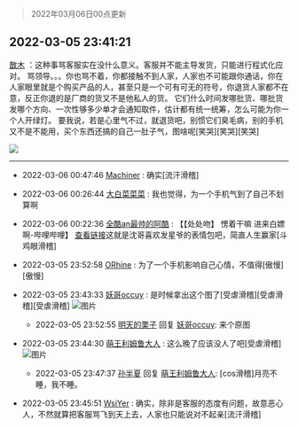 > 2022年03月06日00点更新
<link rel="stylesheet" href="https://cdn.jsdelivr.net/gh/taotie6/sampleJSON@main/css/photo_show.css">
<meta name="referrer" content="no-referrer" />


 ## 2022-03-05 23:41:21 

 [㪚木](https://www.coolapk.com/feed/34028647?shareKey=ZmU2MmE4M2Q4MTRiNjIyMzg5MzI~) ：这种事骂客服实在没什么意义。客服并不能主导发货，只能进行程式化应对。
骂领导。。。你也骂不着，你都接触不到人家，人家也不可能跟你通话，你在人家眼里就是个购买产品的人，甚至只是一个可有可无的符号，你退货人家都不在意，反正你退的是厂商的货又不是他私人的货。<!--break-->
它们什么时间发哪批货、哪批货发哪个方向、一次性够多少单才会通知取件，估计都有统一统筹，怎么可能为你一个人开绿灯。
要我说，若是心里气不过，就退货吧，别惯它们臭毛病，别的手机又不是不能用，买个东西还搞的自己一肚子气，图啥呢[笑哭][笑哭][笑哭] 

<div class="album">
<img class="img-item" src="https://image.coolapk.com/feed/2022/0110/15/1081091_fb2cc295_0069_0179_427@1440x2249.jpeg" />
</div>

 ------- 

- 2022-03-06 00:47:46 [Machiner](uid=3114536) : 确实[流汗滑稽] 

- 2022-03-06 00:26:44 [大白菜菜菜](uid=2081020) : 我也觉得，为一个手机气到了自己不划算啊 

- 2022-03-06 00:22:36 [全酷an最帅的阿酷](uid=1843934) : 【【处处吻】 愣着干嘛 进来白嫖啊-哔哩哔哩】 <a class="feed-link-url" href="https://b23.tv/o0ox6XZ" title="https://b23.tv/o0ox6XZ" target="_blank" rel="nofollow">查看链接</a>这就是沈哥喜欢发星爷的表情包吧，简直人生赢家[斗鸡眼滑稽] 

- 2022-03-05 23:52:58 [ORhine](uid=3247844) : 为了一个手机影响自己心情，不值得[傲慢][傲慢] 

- 2022-03-05 23:43:33 [妖哥occuy](uid=1388591) : 是时候拿出这个图了[受虐滑稽][受虐滑稽][受虐滑稽] ![图片](https://image.coolapk.com/feed/2022/0305/23/1388591_27a8c93e_5012_6168_992@600x511.jpeg)

    - 2022-03-05 23:52:55 [明天的栗子](uid=1195600) 回复 [妖哥occuy](uid=1388591): 来个原图 

- 2022-03-05 23:44:30 [萌王利姆鲁大人](uid=4048495) : 这么晚了应该没人了吧[受虐滑稽] ![图片](https://image.coolapk.com/feed/2022/0305/23/4048495_4a8982c5_5069_5848_632@828x542.jpeg)

    - 2022-03-05 23:47:37 [孙半夏](uid=1851173) 回复 [萌王利姆鲁大人](uid=4048495): [cos滑稽]月亮不睡，我不睡。 

- 2022-03-05 23:45:51 [WsiYer](uid=3832235) : 确实，除非是客服的态度有问题，故意恶心人，不然就算把客服骂飞到天上去，人家也只能说对不起亲[流汗滑稽] 

